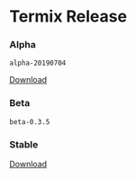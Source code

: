 # Termix Release

### Alpha
`alpha-20190704`

[Download](https://github.com/termix-io/release/releases/tag/alpha-20190704)
### Beta
`beta-0.3.5`
### Stable
[Download](https://github.com/termix-io/releases/releases/tag/beta-0.3.5)